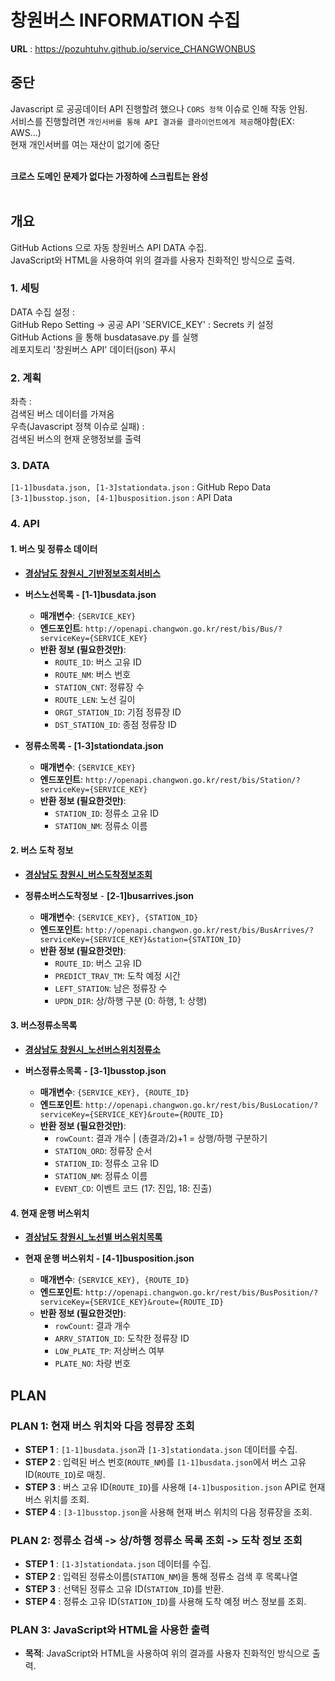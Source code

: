 # 창원버스 INFORMATION 수집

**URL** : https://pozuhtuhv.github.io/service_CHANGWONBUS

## 중단
Javascript 로 공공데이터 API 진행할려 했으나 `CORS 정책` 이슈로 인해 작동 안됨.<br>
서비스를 진행할려면 `개인서버를 통해 API 결과를 클라이언트에게 제공`해야함(EX: AWS...)<br>
현재 개인서버를 여는 재산이 없기에 중단<br>
<br>

**크로스 도메인 문제가 없다는 가정하에 스크립트는 완성**<br>
<br>

## 개요

GitHub Actions 으로 자동 창원버스 API DATA 수집.<br>
JavaScript와 HTML을 사용하여 위의 결과를 사용자 친화적인 방식으로 출력.

### 1. 세팅

DATA 수집 설정 : <br>
GitHub Repo Setting -> 공공 API 'SERVICE_KEY' : Secrets 키 설정<br>
GitHub Actions 을 통해 busdatasave.py 를 실행<br>
레포지토리 '창원버스 API' 데이터(json) 푸시

### 2. 계획

좌측 : <br>
검색된 버스 데이터를 가져옴
<br>
우측(Javascript 정책 이슈로 실패) : <br>
검색된 버스의 현재 운행정보를 출력<br>

### 3. DATA

`[1-1]busdata.json, [1-3]stationdata.json` : GitHub Repo Data <br>
`[3-1]busstop.json, [4-1]busposition.json` : API Data

### 4. API
#### 1. 버스 및 정류소 데이터 

- **[경상남도 창원시_기반정보조회서비스](https://www.data.go.kr/tcs/dss/selectApiDataDetailView.do?publicDataPk=15000096)**

- **버스노선목록 - [1-1]busdata.json**
  - **매개변수**: `{SERVICE_KEY}`
  - **엔드포인트**: `http://openapi.changwon.go.kr/rest/bis/Bus/?serviceKey={SERVICE_KEY}`
  - **반환 정보 (필요한것만)**:
    - `ROUTE_ID`: 버스 고유 ID
    - `ROUTE_NM`: 버스 번호
    - `STATION_CNT`: 정류장 수
    - `ROUTE_LEN`: 노선 길이
    - `ORGT_STATION_ID`: 기점 정류장 ID
    - `DST_STATION_ID`: 종점 정류장 ID

- **정류소목록 - [1-3]stationdata.json**
  - **매개변수**: `{SERVICE_KEY}`
  - **엔드포인트**: `http://openapi.changwon.go.kr/rest/bis/Station/?serviceKey={SERVICE_KEY}`
  - **반환 정보 (필요한것만)**:
    - `STATION_ID`: 정류소 고유 ID
    - `STATION_NM`: 정류소 이름

#### 2. 버스 도착 정보

- **[경상남도 창원시_버스도착정보조회](https://www.data.go.kr/tcs/dss/selectApiDataDetailView.do?publicDataPk=15000386)**

- **정류소버스도착정보** - **[2-1]busarrives.json**
  - **매개변수**: `{SERVICE_KEY}, {STATION_ID}`
  - **엔드포인트**: `http://openapi.changwon.go.kr/rest/bis/BusArrives/?serviceKey={SERVICE_KEY}&station={STATION_ID}`
  - **반환 정보 (필요한것만)**:
    - `ROUTE_ID`: 버스 고유 ID
    - `PREDICT_TRAV_TM`: 도착 예정 시간
    - `LEFT_STATION`: 남은 정류장 수
    - `UPDN_DIR`: 상/하행 구분 (0: 하행, 1: 상행)

#### 3. 버스정류소목록

- **[경상남도 창원시_노선버스위치정류소](https://www.data.go.kr/tcs/dss/selectApiDataDetailView.do?publicDataPk=15000254)**

- **버스정류소목록 - [3-1]busstop.json**
  - **매개변수**: `{SERVICE_KEY}, {ROUTE_ID}`
  - **엔드포인트**: `http://openapi.changwon.go.kr/rest/bis/BusLocation/?serviceKey={SERVICE_KEY}&route={ROUTE_ID}`
  - **반환 정보 (필요한것만)**:
    - `rowCount`: 결과 개수 | (총결과/2)+1 = 상행/하행 구분하기 
    - `STATION_ORD`: 정류장 순서
    - `STATION_ID`: 정류소 고유 ID
    - `STATION_NM`: 정류소 이름
    - `EVENT_CD`: 이벤트 코드 (17: 진입, 18: 진출)

#### 4. 현재 운행 버스위치

- **[경상남도 창원시_노선별 버스위치목록](https://www.data.go.kr/tcs/dss/selectApiDataDetailView.do?publicDataPk=15000416)**

- **현재 운행 버스위치 - [4-1]busposition.json**
  - **매개변수**: `{SERVICE_KEY}, {ROUTE_ID}`
  - **엔드포인트**: `http://openapi.changwon.go.kr/rest/bis/BusPosition/?serviceKey={SERVICE_KEY}&route={ROUTE_ID}`
  - **반환 정보 (필요한것만)**:
    - `rowCount`: 결과 개수
    - `ARRV_STATION_ID`: 도착한 정류장 ID
    - `LOW_PLATE_TP`: 저상버스 여부
    - `PLATE_NO`: 차량 번호

## PLAN

### PLAN 1: 현재 버스 위치와 다음 정류장 조회

- **STEP 1** : `[1-1]busdata.json`과 `[1-3]stationdata.json` 데이터를 수집.
- **STEP 2** : 입력된 버스 번호(`ROUTE_NM`)를 `[1-1]busdata.json`에서 버스 고유 ID(`ROUTE_ID`)로 매칭.
- **STEP 3** : 버스 고유 ID(`ROUTE_ID`)를 사용해 `[4-1]busposition.json` API로 현재 버스 위치를 조회.
- **STEP 4** : `[3-1]busstop.json`을 사용해 현재 버스 위치의 다음 정류장을 조회.

### PLAN 2: 정류소 검색 -> 상/하행 정류소 목록 조회 -> 도착 정보 조회

- **STEP 1** : `[1-3]stationdata.json` 데이터를 수집.
- **STEP 2** : 입력된 정류소이름(`STATION_NM`)을 통해 정류소 검색 후 목록나열
- **STEP 3** : 선택된 정류소 고유 ID(`STATION_ID`)를 반환.
- **STEP 4** : 정류소 고유 ID(`STATION_ID`)를 사용해 도착 예정 버스 정보를 조회.

### PLAN 3: JavaScript와 HTML을 사용한 출력

- **목적**: JavaScript와 HTML을 사용하여 위의 결과를 사용자 친화적인 방식으로 출력.